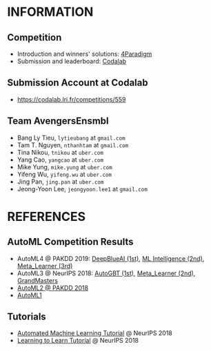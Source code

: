 # INFORMATION

## Competition

* Introduction and winners' solutions: [4Paradigm](https://www.4paradigm.com/competition/kddcup2019)
* Submission and leaderboard: [Codalab](https://competitions.codalab.org/competitions/21948)

## Submission Account at Codalab

* https://codalab.lri.fr/competitions/559

## Team **AvengersEnsmbl**

* Bang Ly Tieu, `lytieubang` at `gmail.com`
* Tam T. Nguyen, `nthanhtam` at `gmail.com`
* Tina Nikou, `tnikou` at `uber.com`
* Yang Cao, `yangcao` at `uber.com`
* Mike Yung, `mike.yung` at `uber.com`
* Yifeng Wu, `yifeng.wu` at `uber.com`
* Jing Pan, `jing.pan` at `uber.com`
* Jeong-Yoon Lee, `jeongyoon.lee1` at `gmail.com`

# REFERENCES

## AutoML Competition Results

* AutoML4 @ PAKDD 2019: [DeepBlueAI (1st)](https://docs.google.com/viewer?a=v&pid=sites&srcid=Y2hhbGVhcm4ub3JnfGF1dG9tbHxneDoxYWNhMDllOTU1Y2U5YWIy), [ML Intelligence (2nd)](https://docs.google.com/viewer?a=v&pid=sites&srcid=Y2hhbGVhcm4ub3JnfGF1dG9tbHxneDoxYjZhZDg4NmZhNmRmNjgw), [Meta_Learner (3rd)](https://docs.google.com/viewer?a=v&pid=sites&srcid=Y2hhbGVhcm4ub3JnfGF1dG9tbHxneDo3YzRiNzgwZWFmYzgwZjBm)
* AutoML3 @ NeurIPS 2018: [AutoGBT (1st)](https://ccc.inaoep.mx/~hugojair/imgs/Autodidact_ai_team_video.mp4), [Meta_Learner (2nd)](https://docs.google.com/viewer?a=v&pid=sites&srcid=Y2hhbGVhcm4ub3JnfGF1dG9tbHxneDo3YjhhMGFiZjc3ZGNjYTU), [GrandMasters](https://docs.google.com/viewer?a=v&pid=sites&srcid=Y2hhbGVhcm4ub3JnfGF1dG9tbHxneDozMTUzN2JjY2NmMDA5OTQ)
* [AutoML2 @ PAKDD 2018](https://www.4paradigm.com/competition/pakdd2018)
* [AutoML1](https://competitions.codalab.org/competitions/2321)

## Tutorials

* [Automated Machine Learning Tutorial](https://www.automl.org/wp-content/uploads/2018/12/AutoML-Tutorial-NeurIPS2018-HPO_and_NAS.pdf) @ NeurIPS 2018
* [Learning to Learn Tutorial](https://www.automl.org/wp-content/uploads/2018/12/AutoML-Tutorial-NeurIPS2018-MetaLearning.pdf) @ NeurIPS 2018

